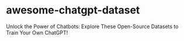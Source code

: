 # awesome-chatgpt-dataset
Unlock the Power of Chatbots: Explore These Open-Source Datasets to Train Your Own ChatGPT!

